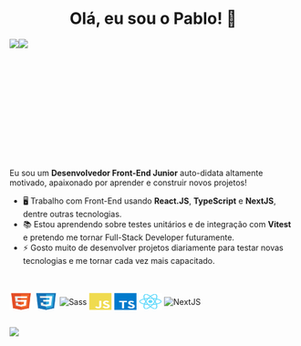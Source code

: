 <h1 align="center">Olá, eu sou o Pablo! 👋</h1>

<div style="display: flex" align="center">
<img align="center" height="180em" src="https://github-readme-stats.vercel.app/api?username=pablohfr&theme=dracula">
<img align="center" height="180em" src="https://github-readme-stats.vercel.app/api/top-langs/?username=pablohfr&layout=compact&theme=dracula" >
</div><br>

##

Eu sou um **Desenvolvedor Front-End Junior** auto-didata altamente motivado, apaixonado por aprender e construir novos projetos!
<br>
- 🖥 Trabalho com Front-End usando **React.JS**, **TypeScript** e **NextJS**, dentre outras tecnologias.
- 📚 Estou aprendendo sobre testes unitários e de integração com **Vitest** e pretendo me tornar Full-Stack Developer futuramente.
- ⚡ Gosto muito de desenvolver projetos diariamente para testar novas tecnologias e me tornar cada vez mais capacitado.
<br>

<div style="display: inline_block"><br>
  <img align="center" alt="HTML" height="30" width="40" src="https://raw.githubusercontent.com/devicons/devicon/master/icons/html5/html5-original.svg">
  <img align="center" alt="CSS" height="30" width="40" src="https://raw.githubusercontent.com/devicons/devicon/master/icons/css3/css3-original.svg">
  <img align="center" alt="Sass" height="30" width="40" src="https://cdn.jsdelivr.net/gh/devicons/devicon/icons/sass/sass-original.svg">
  <img align="center" alt="JavaScript" height="30" width="40" src="https://raw.githubusercontent.com/devicons/devicon/master/icons/javascript/javascript-plain.svg">
  <img align="center" alt="TypeScript" height="30" width="40" src="https://raw.githubusercontent.com/devicons/devicon/master/icons/typescript/typescript-plain.svg">
  <img align="center" alt="React" height="30" width="40" src="https://raw.githubusercontent.com/devicons/devicon/master/icons/react/react-original.svg">
  <img align="center" alt="NextJS" height="30" width="40"  src="https://cdn.jsdelivr.net/gh/devicons/devicon/icons/nextjs/nextjs-original-wordmark.svg" />
</div>
  
  ##
 
<div> 
  <a href="https://www.linkedin.com/in/pablo-roscoche/" target="_blank"><img src="https://img.shields.io/badge/-LinkedIn-%230077B5?style=for-the-badge&logo=linkedin&logoColor=white" target="_blank"></a> 
  
</div>
